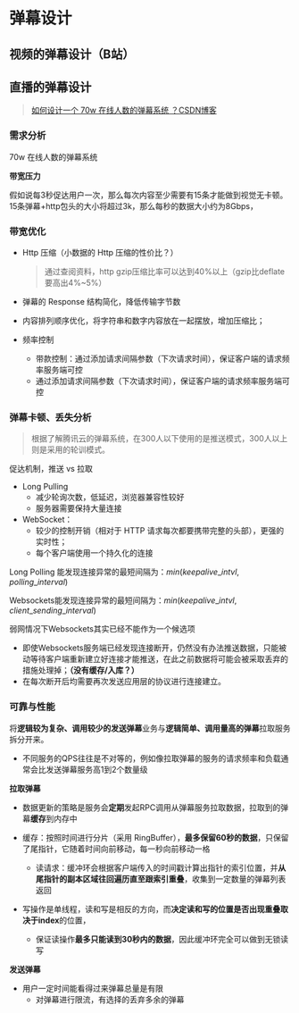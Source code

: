 # 弹幕设计

## 视频的弹幕设计（B站）





## 直播的弹幕设计

> [如何设计一个 70w 在线人数的弹幕系统 ？CSDN博客](https://blog.csdn.net/youanyyou/article/details/129971452)

### 需求分析

70w 在线人数的弹幕系统

**带宽压力**

假如说每3秒促达用户一次，那么每次内容至少需要有15条才能做到视觉无卡顿。15条弹幕+http包头的大小将超过3k，那么每秒的数据大小约为8Gbps，

### 带宽优化

- Http 压缩（小数据的 Http 压缩的性价比？）

  > 通过查阅资料，http gzip压缩比率可以达到40%以上（gzip比deflate要高出4%~5%）

- 弹幕的 Response 结构简化，降低传输字节数

- 内容排列顺序优化，将字符串和数字内容放在一起摆放，增加压缩比；

- 频率控制

  - 带款控制：通过添加请求间隔参数（下次请求时间），保证客户端的请求频率服务端可控
  - 通过添加请求间隔参数（下次请求时间），保证客户端的请求频率服务端可控

### 弹幕卡顿、丢失分析

> 根据了解腾讯云的弹幕系统，在300人以下使用的是推送模式，300人以上则是采用的轮训模式。

促达机制，推送 vs 拉取

- Long Pulling
  - 减少轮询次数，低延迟，浏览器兼容性较好
  - 服务器需要保持大量连接
- WebSocket：
  - 较少的控制开销（相对于 HTTP 请求每次都要携带完整的头部），更强的实时性；
  - 每个客户端使用一个持久化的连接

Long Polling 能发现连接异常的最短间隔为：$min(keepalive\_intvl, polling\_interval)$ 

Websockets能发现连接异常的最短间隔为：$min(keepalive\_intvl, client\_sending\_interval)$

弱网情况下Websockets其实已经不能作为一个候选项

- 即使Websockets服务端已经发现连接断开，仍然没有办法推送数据，只能被动等待客户端重新建立好连接才能推送，在此之前数据将可能会被采取丢弃的措施处理掉；**（没有缓存/入库？）**
- 在每次断开后均需要再次发送应用层的协议进行连接建立。

### 可靠与性能

将**逻辑较为复杂、调用较少的发送弹幕**业务与**逻辑简单、调用量高的弹幕**拉取服务拆分开来。

- 不同服务的QPS往往是不对等的，例如像拉取弹幕的服务的请求频率和负载通常会比发送弹幕服务高1到2个数量级

**拉取弹幕**

- 数据更新的策略是服务会**定期**发起RPC调⽤从弹幕服务拉取数据，拉取到的弹幕**缓存**到内存中
- 缓存：按照时间进行分片（采用 RingBuffer），**最多保留60秒的数据**，只保留了尾指针，它随着时间向前移动，每⼀秒向前移动一格
  - 读请求：缓冲环会根据客户端传入的时间戳计算出指针的索引位置，并**从尾指针的副本区域往回遍历直至跟索引重叠**，收集到一定数量的弹幕列表返回

- 写操作是单线程，读和写是相反的方向，⽽**决定读和写的位置是否出现重叠取决于index**的位置，
  - 保证读操作**最多只能读到30秒内的数据**，因此缓冲环完全可以做到无锁读写

**发送弹幕**

- 用户一定时间能看得过来弹幕总量是有限
  - 对弹幕进行限流，有选择的丢弃多余的弹幕

